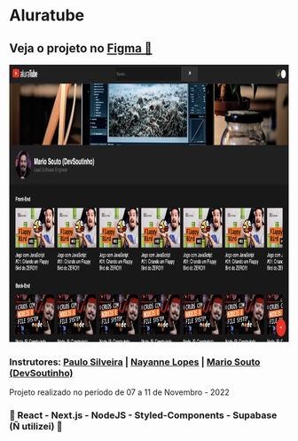 <h1>Aluratube</h1>
<h2>Veja o projeto no <a href="https://www.figma.com/file/1acrju7CLwHkSh6e7xEk9h/Aluratube?node-id=5%3A2">Figma 🔖</a></h2>
<div align='center'>
 <img height='500' width='700' src="https://github.com/carlos09v/aluratube/blob/main/aluratube/src/assets/demo_dark_01.png?raw=true" alt="Preview">
</div>
<h3>Instrutores: <a href="https://www.instagram.com/paulo_hipster/" target='_blank'>Paulo Silveira</a> | <a href="https://www.instagram.com/nayanne.tech/" target='_blank'>Nayanne Lopes</a> | <a href="https://github.com/omariosouto" target='_blank'>Mario Souto (DevSoutinho)</a></h3>
<p>Projeto realizado no período de 07 a 11 de Novembro - 2022</p>
<h3>💜 React - Next.js - NodeJS - Styled-Components - Supabase (Ñ utilizei) 💜</h3>